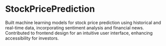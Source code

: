 # StockPricePrediction
Built machine learning models for stock price prediction using historical and real-time data, incorporating        sentiment  analysis and financial news. Contributed to frontend design for an intuitive user interface, enhancing        accessibility for investors.
